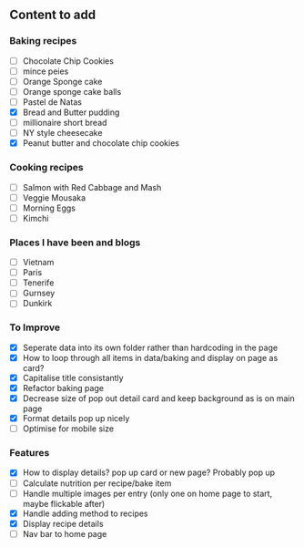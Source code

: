 ## Content to add 

### Baking recipes
- [ ] Chocolate Chip Cookies 
- [ ] mince peies 
- [ ] Orange Sponge cake
- [ ] Orange sponge cake balls
- [ ] Pastel de Natas
- [x] Bread and Butter pudding
- [ ] millionaire short bread
- [ ] NY style cheesecake
- [x] Peanut butter and chocolate chip cookies

### Cooking recipes
- [ ] Salmon with Red Cabbage and Mash
- [ ] Veggie Mousaka
- [ ] Morning Eggs
- [ ] Kimchi

### Places I have been and blogs
- [ ] Vietnam
- [ ] Paris
- [ ] Tenerife
- [ ] Gurnsey
- [ ] Dunkirk

### To Improve
- [x] Seperate data into its own folder rather than hardcoding in the page
- [x] How to loop through all items in data/baking and display on page as card?
- [x] Capitalise title consistantly
- [x] Refactor baking page
- [x] Decrease size of pop out detail card and keep background as is on main page
- [x] Format details pop up nicely
- [ ] Optimise for mobile size

### Features
- [x] How to display details? pop up card or new page? Probably pop up
- [ ] Calculate nutrition per recipe/bake item
- [ ] Handle multiple images per entry (only one on home page to start, maybe flickable after)
- [x] Handle adding method to recipes
- [x] Display recipe details
- [ ] Nav bar to home page